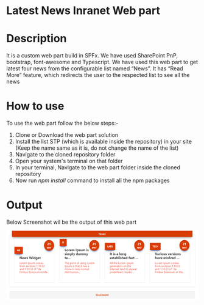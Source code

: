 # Latest News Inranet Web part
# Description
It is a custom web part build in SPFx. We have used SharePoint PnP, bootstrap, font-awesome and Typescript. We have used this web part to get latest four news from the configurable list named “News”. It has “Read More” feature, which redirects the user to the respected list to see all the news
# How to use
To use the web part follow the below steps:-
1) Clone or Download the web part solution
2) Install the list STP (which is available inside the repository) in your site (Keep the name same as it is, do not change the name of the list)
3) Navigate to the cloned repository folder
4) Open your system's terminal on that folder
5) In your terminal, Navigate to the web part folder inside the cloned repository
6) Now run *npm install* command to install all the npm packages
# Output
Below Screenshot wil be the output of this web part

![Image of Yaktocat](https://github.com/mindlabco/Latest-News-Inranet-Web-part/blob/master/Latest-News.png)
